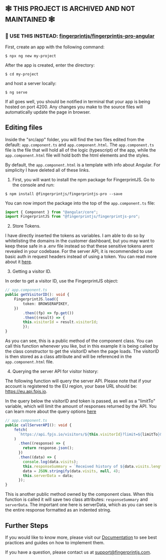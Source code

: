 ## 🕸️ THIS PROJECT IS ARCHIVED AND NOT MAINTAINED 🕸️

### 🚙 USE THIS INSTEAD: [fingerprintjs/fingerprintjs-pro-angular](https://github.com/fingerprintjs/fingerprintjs-pro-angular)

First, create an app with the following command:

```
$ npx ng new my-project
```

After the app is created, enter the directory:

```
$ cd my-project
```

and host a server locally:

```
$ ng serve
```

If all goes well, you should be notified in terminal that your app is being hosted on port 4200.
Any changes you make to the source files will automatically update the page in browser.

## Editing files

Inside the "src/app" folder, you will find the two files edited from the default: `app.component.ts` and `app.component.html`.
The `app.component.ts` file is the file that will hold all of the logic (typescript) of the app, while the `app.component.html` file will hold both the html elements and the styles.

By default, the `app.component.html` is a template with info about Angular. For simplicity I have deleted all of these links.

1. First, you will want to install the npm package for FingerprintJS. Go to the console and run:

```
$ npm install @fingerprintjs/fingerprintjs-pro --save
```

You can now import the package into the top of the `app.component.ts` file:

```javascript
import { Component } from "@angular/core";
import FingerprintJS from "@fingerprintjs/fingerprintjs-pro";
```

2. Store Tokens.

I have directly inserted the tokens as variables. I am able to do so by whitelisting the domains in the customer dashboard, but you may want to keep these safe in a .env file instead so that these sensitive tokens arent revealed in your codebase. For the server API, it is recommended to use basic auth in request headers instead of using a token. You can read more about it <a href="https://dev.fingerprintjs.com/docs/server-api#authentication" target="_blank"> here</a>.

3. Getting a visitor ID.

In order to get a visitor ID, use the FingerprintJS object:

```typescript
// app.component.ts
public getVisitorID(): void {
    FingerprintJS.load({
        token: BROWSERAPIKEY,
    })
        .then((fp) => fp.get())
        .then((result) => {
        this.visitorId = result.visitorId;
        });
}
```

As you can see, this is a public method of the component class. You can call this function whenever you like, but in this example it is being called by the class constructor to get the visitorID when the page loads. The visitorID is then stored as a class attribute and will be referenced in the `app.component.html` file.

4. Querying the server API for visitor history:

The following function will query the server API. Please note that if your account is registered to the EU region, your base URL should be: https://eu.api.fpjs.io.

In the query below the visitorID and token is passed, as well as a "limitTo" variable, which will limit the amount of responses returned by the API. You can learn more about the query options <a href="https://dev.fingerprintjs.com/docs/server-api" target="_blank"> here</a>

```typescript
// app.component.ts
public callServerAPI(): void {
    fetch(
      `https://api.fpjs.io/visitors/${this.visitorId}?limit=${limitTo}&token=${SERVERAPIKEY}`
    )
      .then((response) => {
        return response.json();
      })
      .then((data) => {
        console.log(data.visits);
        this.responseSummary = `Received history of ${data.visits.length} visits:`;
        data = JSON.stringify(data.visits, null, 4);
        this.serverData = data;
      });
}
```

This is another public method owned by the component class. When this function is called it will save two class attributes: `responseSummary` and `serverData`. The important one here is serverData, which as you can see is the entire response formatted as an indented string.

## Further Steps

If you would like to know more, please visit our [Documentation](https://dev.fingerprintjs.com/docs) to see best practices and guides on how to implement them.

If you have a question, please contact us at [support@fingerprintjs.com](support@fingerprintjs.com).
